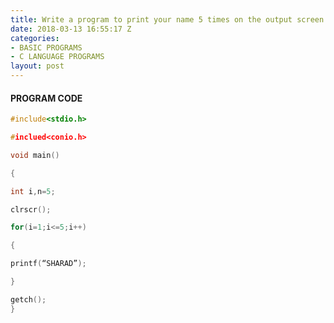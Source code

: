 ```yaml
---
title: Write a program to print your name 5 times on the output screen.
date: 2018-03-13 16:55:17 Z
categories:
- BASIC PROGRAMS
- C LANGUAGE PROGRAMS
layout: post
---
```


#### PROGRAM CODE


```c
#include<stdio.h>

#inclued<conio.h>

void main()

{

int i,n=5;

clrscr();

for(i=1;i<=5;i++)

{

printf(“SHARAD”);

}

getch();
}
```
